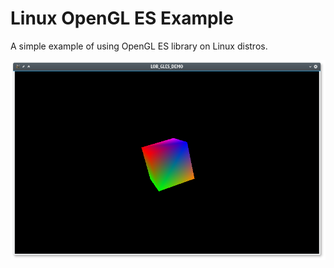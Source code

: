 Linux OpenGL ES Example
=======================

A simple example of using OpenGL ES library on Linux distros.

![OpenGL ES Screenshot](screen.png)
